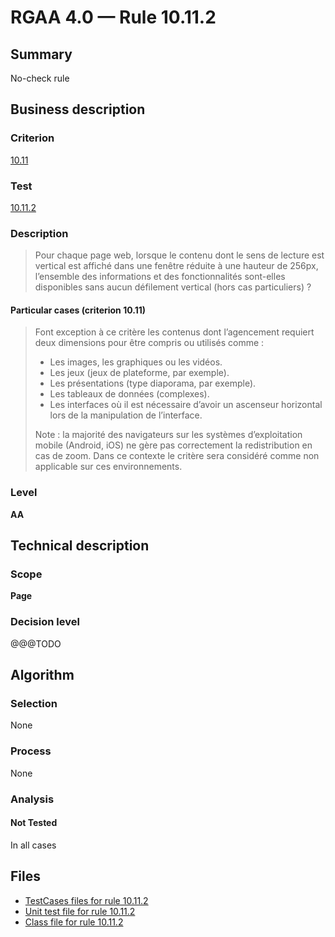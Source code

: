 # RGAA 4.0 — Rule 10.11.2

## Summary

No-check rule

## Business description

### Criterion

[10.11](https://www.numerique.gouv.fr/publications/rgaa-accessibilite/methode/criteres/#crit-10-11)

### Test

[10.11.2](https://www.numerique.gouv.fr/publications/rgaa-accessibilite/methode/criteres/#test-10-11-2)

### Description

> Pour chaque page web, lorsque le contenu dont le sens de lecture est vertical est affiché dans une fenêtre réduite à une hauteur de 256px, l’ensemble des informations et des fonctionnalités sont-elles disponibles sans aucun défilement vertical (hors cas particuliers) ?

#### Particular cases (criterion 10.11)

> Font exception à ce critère les contenus dont l’agencement requiert deux dimensions pour être compris ou utilisés comme :
> 
> * Les images, les graphiques ou les vidéos.
> * Les jeux (jeux de plateforme, par exemple).
> * Les présentations (type diaporama, par exemple).
> * Les tableaux de données (complexes).
> * Les interfaces où il est nécessaire d’avoir un ascenseur horizontal lors de la manipulation de l’interface.
> 
> Note : la majorité des navigateurs sur les systèmes d’exploitation mobile (Android, iOS) ne gère pas correctement la redistribution en cas de zoom. Dans ce contexte le critère sera considéré comme non applicable sur ces environnements.

### Level

**AA**


## Technical description

### Scope

**Page**

### Decision level

@@@TODO


## Algorithm

### Selection

None

### Process

None

### Analysis

#### Not Tested

In all cases


## Files

- [TestCases files for rule 10.11.2](https://gitlab.com/asqatasun/Asqatasun/-/tree/master/rules/rules-rgaa4.0/src/test/resources/testcases/rgaa40/Rgaa40Rule101102/)
- [Unit test file for rule 10.11.2](https://gitlab.com/asqatasun/Asqatasun/-/blob/master/rules/rules-rgaa4.0/src/test/java/org/asqatasun/rules/rgaa40/Rgaa40Rule101102Test.java)
- [Class file for rule 10.11.2](https://gitlab.com/asqatasun/Asqatasun/-/blob/master/rules/rules-rgaa4.0/src/main/java/org/asqatasun/rules/rgaa40/Rgaa40Rule101102.java)


